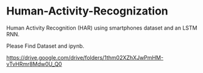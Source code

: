 # Human-Activity-Recognization
Human Activity Recognition (HAR) using smartphones dataset and an LSTM RNN.

Please Find Dataset and ipynb.

https://drive.google.com/drive/folders/1thm02XZhXJwPmHM-vTvHRmr8Mdw0U_Q0
